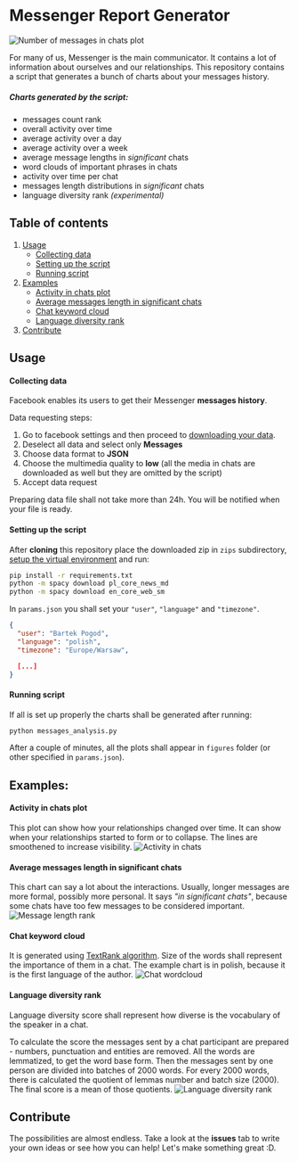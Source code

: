 # Messenger Report Generator

![Number of messages in chats plot](sample_figures/messages-in-chats.png)

For many of us, Messenger is the main communicator. It contains a lot of information about ourselves and our relationships. This repository contains a script that generates a bunch of charts about your messages history.

##### Charts generated by the script:

- messages count rank
- overall activity over time
- average activity over a day
- average activity over a week
- average message lengths in _significant_ chats
- word clouds of important phrases in chats
- activity over time per chat
- messages length distributions in _significant_ chats
- language diversity rank _(experimental)_

## Table of contents

1. [Usage](#usage)
   - [Collecting data](#collecting-data)
   - [Setting up the script](#setting-up-the-script)
   - [Running script](#running-script)
1. [Examples](#examples)
   - [Activity in chats plot](#activity-in-chats-plot)
   - [Average messages length in significant chats](#average-messages-length-in-significant-chats)
   - [Chat keyword cloud](#chat-keyword-cloud)
   - [Language diversity rank](#language-diversity-rank)
1. [Contribute](#contribute)

## Usage

#### Collecting data

Facebook enables its users to get their Messenger **messages history**.

Data requesting steps:

1. Go to facebook settings and then proceed to [downloading your data](https://www.facebook.com/dyi/?referrer=yfi_settings).
1. Deselect all data and select only **Messages**
1. Choose data format to **JSON**
1. Choose the multimedia quality to **low** (all the media in chats are downloaded as well but they are omitted by the script)
1. Accept data request

Preparing data file shall not take more than 24h. You will be notified when your file is ready.

#### Setting up the script

After **cloning** this repository place the downloaded zip in `zips` subdirectory, [setup the virtual environment](https://uoa-eresearch.github.io/eresearch-cookbook/recipe/2014/11/26/python-virtual-env/) and run:

```bash
pip install -r requirements.txt
python -m spacy download pl_core_news_md
python -m spacy download en_core_web_sm
```

In `params.json` you shall set your `"user"`, `"language"` and `"timezone"`.

```JSON
{
  "user": "Bartek Pogod",
  "language": "polish",
  "timezone": "Europe/Warsaw",

  [...]
}
```

#### Running script

If all is set up properly the charts shall be generated after running:

```bash
python messages_analysis.py
```

After a couple of minutes, all the plots shall appear in `figures` folder (or other specified in `params.json`).

## Examples:

#### Activity in chats plot

This plot can show how your relationships changed over time. It can show when your relationships started to form or to collapse. The lines are smoothened to increase visibility.
![Activity in chats](sample_figures/activity-for-most-frequent-non-group-chats.png)

#### Average messages length in significant chats

This chart can say a lot about the interactions. Usually, longer messages are more formal, possibly more personal. It says _"in significant chats"_, because some chats have too few messages to be considered important.
![Message length rank](sample_figures/average-message-length-in-significant-chats.png)

#### Chat keyword cloud

It is generated using [TextRank algorithm](https://www.aclweb.org/anthology/W04-3252.pdf). Size of the words shall represent the importance of them in a chat. The example chart is in polish, because it is the first language of the author.
![Chat wordcloud](sample_figures/keywords1.png)

#### Language diversity rank

Language diversity score shall represent how diverse is the vocabulary of the speaker in a chat.

To calculate the score the messages sent by a chat participant are prepared - numbers, punctuation and entities are removed. All the words are lemmatized, to get the word base form. Then the messages sent by one person are divided into batches of 2000 words. For every 2000 words, there is calculated the quotient of lemmas number and batch size (2000). The final score is a mean of those quotients.
![Language diversity rank](sample_figures/language-diversity-rank.png)

## Contribute

The possibilities are almost endless. Take a look at the **issues** tab to write your own ideas or see how you can help! Let's make something great :D.
